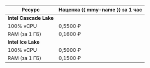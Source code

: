 
| Ресурс        | Наценка {{ mmy-name }} за 1 час |
| ------------- | ------------------------------- |
| **Intel Cascade Lake**                          |
| 100% vCPU     | 0,5500 ₽                        |
| RAM (за 1 ГБ) | 0,1600 ₽                        |
| **Intel Ice Lake**                              |
| 100% vCPU     | 0,5000 ₽                        |
| RAM (за 1 ГБ) | 0,1500 ₽                        |

